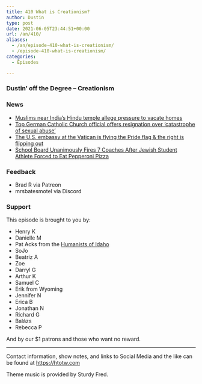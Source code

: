 ```yaml
---
title: 410 What is Creationism?
author: Dustin
type: post
date: 2021-06-05T23:44:51+00:00
url: /an/410/
aliases:
  - /an/episode-410-what-is-creationism/
  - /episode-410-what-is-creationism/
categories:
  - Episodes

---
```

<div id="buzzsprout-player-10552699"></div><script src="https://www.buzzsprout.com/1983601/10552699-410-what-is-creationism.js?container_id=buzzsprout-player-10552699&player=small" type="text/javascript" charset="utf-8"></script>

<!--more-->

### Dustin&#8217; off the Degree &#8211; Creationism

### News

  *  [Muslims near India&#8217;s Hindu temple allege pressure to vacate homes][1]
  *  [Top German Catholic Church official offers resignation over &#8216;catastrophe of sexual abuse&#8217;][2]
  *  [The U.S. embassy at the Vatican is flying the Pride flag & the right is flipping out][3]
  *  [School Board Unanimously Fires 7 Coaches After Jewish Student Athlete Forced to Eat Pepperoni Pizza][4]

### Feedback

  * Brad R via Patreon
  * mrsbatesmotel via Discord

### Support

This episode is brought to you by:

  * Henry K
  * Danielle M
  * Pat Acks from the [Humanists of Idaho][5]
  * SoJo
  * Beatriz A
  * Zoe
  * Darryl G
  * Arthur K
  * Samuel C
  * Erik from Wyoming
  * Jennifer N
  * Erica B
  * Jonathan N
  * Richard G
  * Balázs
  * Rebecca P

And by our $1 patrons and those who want no reward.

* * *

Contact information, show notes, and links to Social Media and the like can be found at <https://htotw.com>

Theme music is provided by Sturdy Fred.

 [1]: https://www.aljazeera.com/news/2021/6/4/muslims-near-india-hindu-temple-allege-pressure-to-vacate-homes
 [2]: https://www.cnn.com/2021/06/04/europe/cardinal-marx-germany-resignation-pope-intl/index.html
 [3]: https://www.lgbtqnation.com/2021/06/u-s-embassy-vatican-flying-pride-flag-right-flipping/
 [4]: https://www.msn.com/en-us/news/us/school-board-unanimously-fires-7-coaches-after-jewish-student-athlete-forced-to-eat-pepperoni-pizza/ar-AAKGEHu
 [5]: https://www.humanistsofidaho.org/